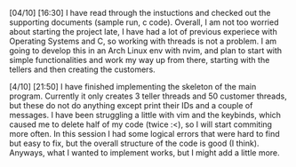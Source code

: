 [04/10] [16:30]
I have read through the instuctions and checked out the supporting documents (sample run, c code). Overall, I am not too worried about starting the project late, I have had a lot of previous experiece with Operating Systems and C, so working with threads is not a problem. I am going to develop this in an Arch Linux env with nvim, and plan to start with simple functionalities and work my way up from there, starting with the tellers and then creating the customers.

[4/10] [21:50]
I have finished implementing the skeleton of the main program. Currently it only creates 3 teller threads and 50 customer threads, but these do not do anything except print their IDs and a couple of messages. I have been struggling a little with vim and the keybinds, which caused me to delete half of my code (twice :<), so I will start commiting more often. In this session I had some logical errors that were hard to find but easy to fix, but the overall structure of the code is good (I think). Anyways, what I wanted to implement works, but I might add a little more.
